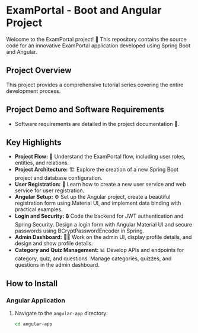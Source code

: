 # ExamPortal - Boot and Angular Project

Welcome to the ExamPortal project! 🚀 This repository contains the source code for an innovative ExamPortal application developed using Spring Boot and Angular.

## Project Overview
This project provides a comprehensive tutorial series covering the entire development process.

## Project Demo and Software Requirements
- Software requirements are detailed in the project documentation 📄.

## Key Highlights
- **Project Flow:** 🌊 Understand the ExamPortal flow, including user roles, entities, and relations.
- **Project Architecture:** 🏗️ Explore the creation of a new Spring Boot project and database configuration.
- **User Registration:** 📝 Learn how to create a new user service and web service for user registration.
- **Angular Setup:** ⚙️ Set up the Angular project, create a beautiful registration form using Material UI, and implement data binding with practical examples.
- **Login and Security:** 🔒 Code the backend for JWT authentication and Spring Security. Design a login form with Angular Material UI and secure passwords using BCryptPasswordEncoder in Spring.
- **Admin Dashboard:** 👨‍💼 Work on the admin UI, display profile details, and design and show profile details.
- **Category and Quiz Management:** 📊 Develop APIs and endpoints for category, quiz, and questions. Manage categories, quizzes, and questions in the admin dashboard.

## How to Install

### Angular Application
1. Navigate to the `angular-app` directory:
   ```bash
   cd angular-app
